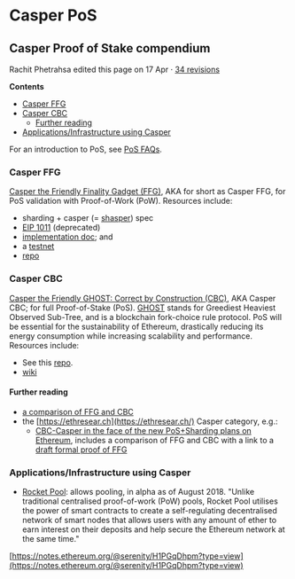 # Casper PoS



## Casper Proof of Stake compendium

Rachit Phetrahsa edited this page on 17 Apr · [34 revisions](https://github.com/ethereum/wiki/wiki/Casper-Proof-of-Stake-compendium/_history)

**Contents**

* [Casper FFG](https://github.com/ethereum/wiki/wiki/Casper-Proof-of-Stake-compendium#casper-ffg)
* [Casper CBC](https://github.com/ethereum/wiki/wiki/Casper-Proof-of-Stake-compendium#casper-cbc)
  * [Further reading](https://github.com/ethereum/wiki/wiki/Casper-Proof-of-Stake-compendium#further-reading)
* [Applications/Infrastructure using Casper](https://github.com/ethereum/wiki/wiki/Casper-Proof-of-Stake-compendium#applicationsinfrastructure-using-casper)

For an introduction to PoS, see [PoS FAQs](https://github.com/ethereum/wiki/wiki/Proof-of-Stake-FAQs).

### Casper FFG

[Casper the Friendly Finality Gadget \(FFG\)](https://github.com/ethereum/research/tree/master/papers/casper-basics), AKA for short as Casper FFG, for PoS validation with Proof-of-Work \(PoW\). Resources include:

* sharding + casper \(= [shasper](https://notes.ethereum.org/SCIg8AH5SA-O4C1G1LYZHQ)\) spec
* [EIP 1011](https://eips.ethereum.org/EIPS/eip-1011) \(deprecated\)
* [implementation doc](https://github.com/ethereum/casper/blob/master/IMPLEMENTATION.md); and
* a [testnet](https://hackmd.io/s/Hk6UiFU7z)
* [repo](https://github.com/ethereum/casper)

### Casper CBC

[Casper the Friendly GHOST: Correct by Construction \(CBC\)](https://github.com/ethereum/research/blob/master/papers/CasperTFG/CasperTFG.pdf), AKA Casper CBC; for full Proof-of-Stake \(PoS\). [GHOST](https://eprint.iacr.org/2013/881) stands for Greediest Heaviest Observed Sub-Tree, and is a blockchain fork-choice rule protocol. PoS will be essential for the sustainability of Ethereum, drastically reducing its energy consumption while increasing scalability and performance. Resources include:

* See this [repo](https://github.com/ethereum/cbc-casper).
* [wiki](https://github.com/ethereum/cbc-casper/wiki)

#### Further reading

* [a comparison of FFG and CBC](https://ethereum.stackexchange.com/a/31814/9584)
* the [https://ethresear.ch](https://ethresear.ch/) Casper category, e.g.:
  * [CBC-Casper in the face of the new PoS+Sharding plans on Ethereum](https://ethresear.ch/t/cbc-casper-in-the-face-of-the-new-pos-sharding-plans-on-ethereum/2444/7), includes a comparison of FFG and CBC with a link to a [draft formal proof of FFG](https://ethresear.ch/t/epoch-less-casper-ffg-liveness-safety-argument/2702)

### Applications/Infrastructure using Casper

* [Rocket Pool](https://github.com/rocket-pool/rocketpool): allows pooling, in alpha as of August 2018. "Unlike traditional centralised proof-of-work \(PoW\) pools, Rocket Pool utilises the power of smart contracts to create a self-regulating decentralised network of smart nodes that allows users with any amount of ether to earn interest on their deposits and help secure the Ethereum network at the same time."



[https://notes.ethereum.org/@serenity/H1PGqDhpm?type=view](https://notes.ethereum.org/@serenity/H1PGqDhpm?type=view)

